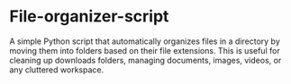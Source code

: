 # File-organizer-script
A simple Python script that automatically organizes files in a directory by moving them into folders based on their file extensions. This is useful for cleaning up downloads folders, managing documents, images, videos, or any cluttered workspace.
